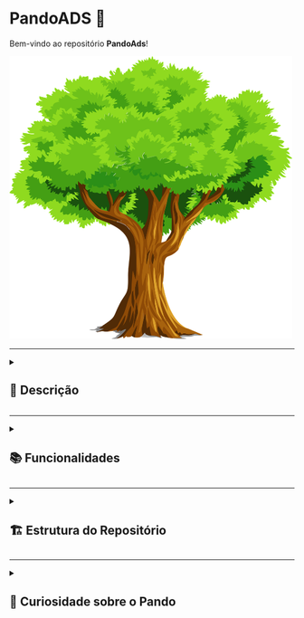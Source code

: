 # PandoADS 🌳

Bem-vindo ao repositório **PandoAds**!

<img src="./images/tree-2027899_1280.webp" style="width:500px; height:500px"/>

---
<details>

<summary><h2> 📜 Descrição</h2></summary>

Este repositório contém apontamentos, resenhas de livros e trabalhos realizados durante o curso de **Tecnólogo em Análise e Desenvolvimento de Sistemas (ADS)**, pela [Universidade Católica de Brasília](https://ucb.catolica.edu.br/). Assim como a árvore Pando, que cresce e se renova, espero que este repositório se expanda ao longo do tempo, refletindo meu conhecimento e aprendizado.
</details>

---
<details>
<summary>
     <h2>📚 Funcionalidades</h2>
</summary>

- **Apontamentos**: Notas detalhadas sobre as aulas e tópicos estudados.
- **Ponderações**: Reflexões sobre o aprendizado e sua aplicação prática.
- **Trabalhos**: Projetos e exercícios práticos desenvolvidos ao longo do curso.
</details>

---
<details>

<summary><h2> 🏗️ Estrutura do Repositório </h2></summary> 

### 📂 /TrilhaAds

<details>
 <summary>

 #### 📁 /Periodo_1

</summary> 

- **Engenharia de Software e Requisitos**
  - Unidade 1
    - Introdução à Engenharia de Software
      - [Resumo da Aula](https://github.com/SamuelRocha91/PandoAds/blob/main/TrilhaADS/Periodo_1/Engenharia_de_software_e_requisitos/Unidade_1/Aula_01-Introducao_a_engenharia_de_software/README_resumo..md)
      - [Questionário](https://github.com/SamuelRocha91/PandoAds/blob/main/TrilhaADS/Periodo_1/Engenharia_de_software_e_requisitos/Unidade_1/Aula_01-Introducao_a_engenharia_de_software/README_questoes.md)
    - Introdução a Requisitos de Software
      - [Resumo da Aula](https://github.com/SamuelRocha91/PandoAds/blob/main/TrilhaADS/Periodo_1/Engenharia_de_software_e_requisitos/Unidade_1/Aula_02-Introducao_a_requisitos_de_software/README_resumo..md)
      - [Questionário](https://github.com/SamuelRocha91/PandoAds/blob/main/TrilhaADS/Periodo_1/Engenharia_de_software_e_requisitos/Unidade_1/Aula_02-Introducao_a_requisitos_de_software/README_questoes.md)
    - Engenharia de Requisitos de Software
      - [Resumo da Aula](https://github.com/SamuelRocha91/PandoAds/blob/main/TrilhaADS/Periodo_1/Engenharia_de_software_e_requisitos/Unidade_1/Aula_03-Engenharia_de_requisitos_de_software/README_resumo..md)
      - [Questionário](https://github.com/SamuelRocha91/PandoAds/blob/main/TrilhaADS/Periodo_1/Engenharia_de_software_e_requisitos/Unidade_1/Aula_03-Engenharia_de_requisitos_de_software/README_questoes.md)
  - Unidade 2
    - Modelos de ciclo de vida e de processos de software
      - [Resumo da Aula](https://github.com/SamuelRocha91/PandoAds/blob/main/TrilhaADS/Periodo_1/Engenharia_de_software_e_requisitos/Unidade_2/Aula_01-Modelo_de_ciclo_de_vida_e_de_processos/README_resumo..md)
      - [Questionário](https://github.com/SamuelRocha91/PandoAds/blob/main/TrilhaADS/Periodo_1/Engenharia_de_software_e_requisitos/Unidade_2/Aula_01-Modelo_de_ciclo_de_vida_e_de_processos/README_questoes.md)
    - Análise de requisitos de software
      - [Resumo da Aula](https://github.com/SamuelRocha91/PandoAds/blob/main/TrilhaADS/Periodo_1/Engenharia_de_software_e_requisitos/Unidade_2/Aula_02-Analise_de_requisito_de_software/README_resumo..md)
      - [Questionário](https://github.com/SamuelRocha91/PandoAds/blob/main/TrilhaADS/Periodo_1/Engenharia_de_software_e_requisitos/Unidade_2/Aula_02-Analise_de_requisito_de_software/README_questoes.md)
    - Modelagem de requisitos de software
      - [Resumo da Aula](https://github.com/SamuelRocha91/PandoAds/blob/main/TrilhaADS/Periodo_1/Engenharia_de_software_e_requisitos/Unidade_2/Aula_03-Modelagem_de_requisitos/README_resumo..md)
      - [Questionário](https://github.com/SamuelRocha91/PandoAds/blob/main/TrilhaADS/Periodo_1/Engenharia_de_software_e_requisitos/Unidade_2/Aula_03-Modelagem_de_requisitos/README_questoes.md)
  - Unidade 3
    - Metodologias ágeis
      - [Resumo da Aula](https://github.com/SamuelRocha91/PandoAds/blob/main/TrilhaADS/Periodo_1/Engenharia_de_software_e_requisitos/Unidade_3/Aula_01-Metodologias_ageis/README_resumo..md)
      - [Questionário](https://github.com/SamuelRocha91/PandoAds/blob/main/TrilhaADS/Periodo_1/Engenharia_de_software_e_requisitos/Unidade_3/Aula_01-Metodologias_ageis/README_questoes.md)
    - Validação de requisitos de software
      - [Resumo da Aula](https://github.com/SamuelRocha91/PandoAds/blob/main/TrilhaADS/Periodo_1/Engenharia_de_software_e_requisitos/Unidade_3/Aula_02-Validacao_de_requisitos_de_software/README_resumo..md)
      - [Questionário](https://github.com/SamuelRocha91/PandoAds/blob/main/TrilhaADS/Periodo_1/Engenharia_de_software_e_requisitos/Unidade_3/Aula_02-Validacao_de_requisitos_de_software/README_questoes.md)
    - Gerenciamento de requisitos de software
      - [Resumo da Aula](https://github.com/SamuelRocha91/PandoAds/blob/main/TrilhaADS/Periodo_1/Engenharia_de_software_e_requisitos/Unidade_3/Aula_03-Gerenciamento_de_requsitos_de_software/README_resumo..md)
      - [Questionário](https://github.com/SamuelRocha91/PandoAds/blob/main/TrilhaADS/Periodo_1/Engenharia_de_software_e_requisitos/Unidade_3/Aula_03-Gerenciamento_de_requsitos_de_software/README_questoes.md)
    - Atividade avaliativa: Fichamento de texto sobre engenharia de requisitos
      - [Trabalho](https://github.com/SamuelRocha91/PandoAds/blob/main/TrilhaADS/Periodo_1/Engenharia_de_software_e_requisitos/Unidade_3/README_trabalho.md)
  - Unidade 4
    - Atividades e processos desenvolvimento de software
      - [Resumo da Aula](https://github.com/SamuelRocha91/PandoAds/blob/main/TrilhaADS/Periodo_1/Engenharia_de_software_e_requisitos/Unidade_4/Aula_01-Desenvolvimento_de_software/README_resumo..md)
      - [Questionário](https://github.com/SamuelRocha91/PandoAds/blob/main/TrilhaADS/Periodo_1/Engenharia_de_software_e_requisitos/Unidade_4/Aula_01-Desenvolvimento_de_software/README_questoes.md)
    - Rastreabilidade de requisistos de software
      - [Resumo da Aula](https://github.com/SamuelRocha91/PandoAds/blob/main/TrilhaADS/Periodo_1/Engenharia_de_software_e_requisitos/Unidade_4/Aula_02-Rastreabilidade_de_requisitos/README_resumo..md)
      - [Questionário](https://github.com/SamuelRocha91/PandoAds/blob/main/TrilhaADS/Periodo_1/Engenharia_de_software_e_requisitos/Unidade_4/Aula_02-Rastreabilidade_de_requisitos/README_questoes.md)
    - Ferramentas CASE
      - [Resumo da Aula](https://github.com/SamuelRocha91/PandoAds/blob/main/TrilhaADS/Periodo_1/Engenharia_de_software_e_requisitos/Unidade_4/Aula_03-Ferramentas_CASE/README_resumo..md)
      - [Questionário](https://github.com/SamuelRocha91/PandoAds/blob/main/TrilhaADS/Periodo_1/Engenharia_de_software_e_requisitos/Unidade_4/Aula_03-Ferramentas_CASE/README_questoes.md)



- **Planejamento Estratégico**
  - Unidade 1
    - Conceitos Básicos de Gestão Estratégica
      - [Resumo da Aula](https://github.com/SamuelRocha91/PandoAds/blob/main/TrilhaADS/Periodo_1/Planejamento_estrategico/Unidade_1/Aula_01-Conceitos_basicos_de_gestao_estrategica/README_resumo..md)
      - [Questionário](https://github.com/SamuelRocha91/PandoAds/blob/main/TrilhaADS/Periodo_1/Planejamento_estrategico/Unidade_1/Aula_01-Conceitos_basicos_de_gestao_estrategica/README_questoes.md)
  - Unidade 2
    - Estabelecendo o plano estratégico
      - [Resumo da Aula](https://github.com/SamuelRocha91/PandoAds/blob/main/TrilhaADS/Periodo_1/Planejamento_estrategico/Unidade_2/Aula_01-Estabelecendo_o_plano_estratégico/README_resumo..md)
      - [Questionário](https://github.com/SamuelRocha91/PandoAds/blob/main/TrilhaADS/Periodo_1/Planejamento_estrategico/Unidade_2/Aula_01-Estabelecendo_o_plano_estratégico/README_questoes.md)
  - Unidade 3
    - Estratégia e escopo corporativo
      - [Resumo da Aula](https://github.com/SamuelRocha91/PandoAds/blob/main/TrilhaADS/Periodo_1/Planejamento_estrategico/Unidade_3/Aula_01-Estrategias_e_escopo_corporativo/README_resumo..md)
      - [Questionário](https://github.com/SamuelRocha91/PandoAds/blob/main/TrilhaADS/Periodo_1/Planejamento_estrategico/Unidade_3/Aula_01-Estrategias_e_escopo_corporativo/README_questoes.md)
    - Avaliação da Unidade 3 - Análise estratégica da Natura
      - [Projeto](https://github.com/SamuelRocha91/PandoAds/blob/main/TrilhaADS/Periodo_1/Planejamento_estrategico/Unidade_3/README_trabalho.md)
  - Unidade 4
    - Mensuração da estratégia e inteligência competitiva
      - [Resumo da Aula](https://github.com/SamuelRocha91/PandoAds/blob/main/TrilhaADS/Periodo_1/Planejamento_estrategico/Unidade_4/Aula_01-Mapeando_e_inteligencia_competitiva/README_resumo..md)
      - [Questionário](https://github.com/SamuelRocha91/PandoAds/blob/main/TrilhaADS/Periodo_1/Planejamento_estrategico/Unidade_4/Aula_01-Mapeando_e_inteligencia_competitiva/README_questoes.md)


- **Gestão de TI e Interação Humano-Computador**
  - Unidade 1
    - Conceitos e Fundamentos de Serviços de TI
      - [Resumo da Aula](https://github.com/SamuelRocha91/PandoAds/blob/main/TrilhaADS/Periodo_1/Gestao_de_ti_e_interacao_humano_computador/Unidade_1/Aula_01-Conceitos_e_fundamentos_de_servicos_de_ti/README_resumo..md)
      - [Questionário](https://github.com/SamuelRocha91/PandoAds/blob/main/TrilhaADS/Periodo_1/Gestao_de_ti_e_interacao_humano_computador/Unidade_1/Aula_01-Conceitos_e_fundamentos_de_servicos_de_ti/README_questoes.md)
    - Gestão de projetos e processos
      - [Resumo da Aula](https://github.com/SamuelRocha91/PandoAds/blob/main/TrilhaADS/Periodo_1/Gestao_de_ti_e_interacao_humano_computador/Unidade_1/Aula_02-Gestao_de_projetos_e_processos/README_resumo..md)
      - [Questionário](https://github.com/SamuelRocha91/PandoAds/blob/main/TrilhaADS/Periodo_1/Gestao_de_ti_e_interacao_humano_computador/Unidade_1/Aula_02-Gestao_de_projetos_e_processos/README_resumo..md)
  - Unidade 2
    - Melhores práticas de gerenciamento de serviços de TI
      - [Resumo da Aula](https://github.com/SamuelRocha91/PandoAds/blob/main/TrilhaADS/Periodo_1/Gestao_de_ti_e_interacao_humano_computador/Unidade_2/Aula_01-Melhores_praticas_gerenciamento_servicos_ti/README_resumo..md)
      - [Questionário](https://github.com/SamuelRocha91/PandoAds/blob/main/TrilhaADS/Periodo_1/Gestao_de_ti_e_interacao_humano_computador/Unidade_2/Aula_01-Melhores_praticas_gerenciamento_servicos_ti/README_resumo..md)
    - Gerenciamento de serviços de TI
      - [Resumo da Aula](https://github.com/SamuelRocha91/PandoAds/blob/main/TrilhaADS/Periodo_1/Gestao_de_ti_e_interacao_humano_computador/Unidade_2/Aula_02-Gerenciamento_se_servicos/README_resumo..md)
      - [Questionário](https://github.com/SamuelRocha91/PandoAds/blob/main/TrilhaADS/Periodo_1/Gestao_de_ti_e_interacao_humano_computador/Unidade_2/Aula_02-Gerenciamento_se_servicos/README_resumo..md)
  - Unidade 3
    - Fundamentos da Interação humano-computador
      - [Resumo da Aula](https://github.com/SamuelRocha91/PandoAds/blob/main/TrilhaADS/Periodo_1/Gestao_de_ti_e_interacao_humano_computador/Unidade_3/Aula_01-Fundamentos_interacao_humano_computador/README_resumo..md)
      - [Questionário](https://github.com/SamuelRocha91/PandoAds/blob/main/TrilhaADS/Periodo_1/Gestao_de_ti_e_interacao_humano_computador/Unidade_3/Aula_01-Fundamentos_interacao_humano_computador/README_questoes.md)
    - Sistemas Multimída
      - [Resumo da Aula](https://github.com/SamuelRocha91/PandoAds/blob/main/TrilhaADS/Periodo_1/Gestao_de_ti_e_interacao_humano_computador/Unidade_3/Aula_02-Hipermidia_e_multimidia/README_resumo..md)
      - [Questionário](https://github.com/SamuelRocha91/PandoAds/blob/main/TrilhaADS/Periodo_1/Gestao_de_ti_e_interacao_humano_computador/Unidade_3/Aula_02-Hipermidia_e_multimidia/README_questoes.md)
    - Atividade avaliativa: Sistemas multimídias
      - [Trabalho](https://github.com/SamuelRocha91/PandoAds/blob/main/TrilhaADS/Periodo_1/Gestao_de_ti_e_interacao_humano_computador/Unidade_3/README_trabalho.md)
  - Unidade 4
    - Usabilidade de software
      - [Resumo da Aula](https://github.com/SamuelRocha91/PandoAds/blob/main/TrilhaADS/Periodo_1/Gestao_de_ti_e_interacao_humano_computador/Unidade_4/Aula_01-Usabilidade_de_software/README_resumo..md)
      - [Questionário](https://github.com/SamuelRocha91/PandoAds/blob/main/TrilhaADS/Periodo_1/Gestao_de_ti_e_interacao_humano_computador/Unidade_4/Aula_01-Usabilidade_de_software/README_questoes.md)
    - Design e projeto de interfaces
      - [Resumo da Aula](https://github.com/SamuelRocha91/PandoAds/blob/main/TrilhaADS/Periodo_1/Gestao_de_ti_e_interacao_humano_computador/Unidade_4/Aula_02-Design_e_projeto_de_interface/README_resumo..md)
      - [Questionário](https://github.com/SamuelRocha91/PandoAds/blob/main/TrilhaADS/Periodo_1/Gestao_de_ti_e_interacao_humano_computador/Unidade_4/Aula_02-Design_e_projeto_de_interface/README_questoes.md)
  
- **TIC em Trilhas**
  - SCRUM
    - Desenvolvimento Ágil
      - [Resumo da Aula](https://github.com/SamuelRocha91/PandoAds/blob/main/TrilhaADS/Periodo_1/TIC_em_trilhas/SCRUM/Módulo_1/README_resumo..md)
      - [Questionário](https://github.com/SamuelRocha91/PandoAds/blob/main/TrilhaADS/Periodo_1/TIC_em_trilhas/SCRUM/Módulo_1/README_questoes.md)
    - Histórico e Organização da equipe no SCRUM
      - [Resumo da Aula](https://github.com/SamuelRocha91/PandoAds/blob/main/TrilhaADS/Periodo_1/TIC_em_trilhas/SCRUM/Módulo_2/README_resumo..md)
      - [Questionário](https://github.com/SamuelRocha91/PandoAds/blob/main/TrilhaADS/Periodo_1/TIC_em_trilhas/SCRUM/Módulo_2/README_questoes.md)
    - Reuniões e Artefatos do Scrum
      - [Resumo da Aula](https://github.com/SamuelRocha91/PandoAds/blob/main/TrilhaADS/Periodo_1/TIC_em_trilhas/SCRUM/Módulo_3/README_resumo..md)
      - [Questionário](https://github.com/SamuelRocha91/PandoAds/blob/main/TrilhaADS/Periodo_1/TIC_em_trilhas/SCRUM/Módulo_3/README_questoes.md)
</details>


</details>

---
<details>

<summary> <h2>🌳 Curiosidade sobre o Pando</h2></summary>

O **Pando** é um dos organismos mais fascinantes e antigos do mundo. Trata-se de uma enorme colônia de álamos tremedores interligados por um único sistema de raízes, cobrindo mais de 40 hectares e pesando cerca de 6.000 toneladas! Embora pareça uma floresta comum, todos os troncos fazem parte de um único organismo vivo, com até 80.000 anos de idade.

[Saiba mais sobre o Pando](https://en.wikipedia.org/wiki/Pando_(tree))
</details>

